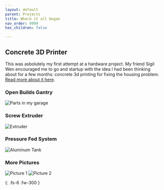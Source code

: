 ```yaml
---
layout: default
parent: Projects
title: Where it all began
nav_order: 9999
has_children: false

---
```


## [](#header-2)Concrete 3D Printer
This was asbolutely my first attempt at a hardware project. My friend Sigil Wen encouraged me to go and startup with the idea I had been thinking about for a few months: concrete 3d printing for fixing the housing problem.
[Read more about it here]({{site.baseurl}}/docs/startups).

### [](#header-3)Open Builds Gantry
![Parts in my garage](path)

### [](#header-3)Screw Extruder
![Extruder](path)

### [](#header-3)Pressure Fed System
![Aluminum Tank](path)

### [](#header-3)More Pictures
![Picture 1](path)
![Picture 2](path)

{: .fs-6 .fw-300 }